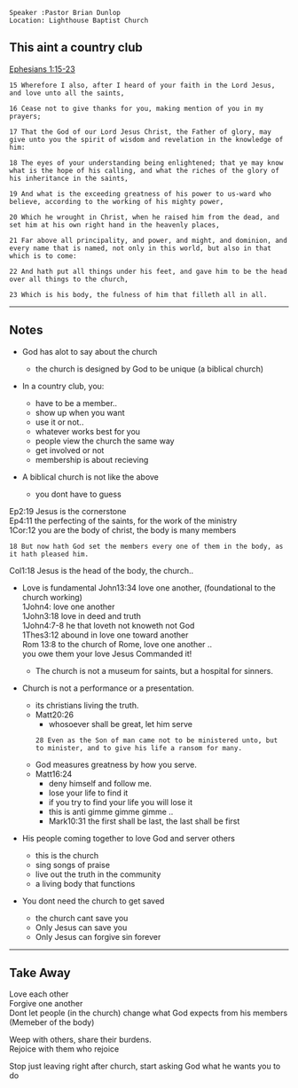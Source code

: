 ```
Speaker :Pastor Brian Dunlop
Location: Lighthouse Baptist Church
```
<!----------->
<!-- TITLE -->
<!----------->
## This aint a country club
[Ephesians 1:15-23](https://bible.mintz5.com/bible/ephesians/1)
```
15 Wherefore I also, after I heard of your faith in the Lord Jesus, and love unto all the saints,

16 Cease not to give thanks for you, making mention of you in my prayers;

17 That the God of our Lord Jesus Christ, the Father of glory, may give unto you the spirit of wisdom and revelation in the knowledge of him:

18 The eyes of your understanding being enlightened; that ye may know what is the hope of his calling, and what the riches of the glory of his inheritance in the saints,

19 And what is the exceeding greatness of his power to us-ward who believe, according to the working of his mighty power,

20 Which he wrought in Christ, when he raised him from the dead, and set him at his own right hand in the heavenly places,

21 Far above all principality, and power, and might, and dominion, and every name that is named, not only in this world, but also in that which is to come:

22 And hath put all things under his feet, and gave him to be the head over all things to the church,

23 Which is his body, the fulness of him that filleth all in all.
```
---

<!------------>
<!-- NOTES  -->
<!------------>
## Notes
- God has alot to say about the church
  - the church is designed by God to be unique (a biblical church)

- In a country club, you:
  - have to be a member..
  - show up when you want
  - use it or not..
  - whatever works best for you
  - people view the church the same way
  - get involved or not
  - membership is about recieving

- A biblical church is not like the above
  - you dont have to guess
  
Ep2:19 Jesus is the cornerstone  
Ep4:11 the perfecting of the saints, for the work of the ministry  
1Cor:12 you are the body of christ, the body is many members  
```
18 But now hath God set the members every one of them in the body, as it hath pleased him.
```
Col1:18 Jesus is the head of the body, the church..  
- Love is fundamental
  John13:34 love one another,  (foundational to the church working)  
  1John4: love one another  
  1John3:18 love in deed and truth  
  1John4:7-8 he that loveth not knoweth not God  
  1Thes3:12 abound in love one toward another  
  Rom 13:8 to the church of Rome, love one another ..  
      you owe them your love
  Jesus Commanded it!
  - The church is not a museum for saints, but a hospital for sinners.  

- Church is not a performance or a presentation.
  - its christians living the truth.
  - Matt20:26
    - whosoever shall be great, let him serve
    ```
    28 Even as the Son of man came not to be ministered unto, but to minister, and to give his life a ransom for many.
    ```
  - God measures greatness by how you serve.
  - Matt16:24
    - deny himself and follow me.
    - lose your life to find it
    - if you try to find your life you will lose it
    - this is anti gimme gimme gimme ..
    - Mark10:31 the first shall be last, the last shall be first
    
- His people coming together to love God and server others
  - this is the church
  - sing songs of praise
  - live out the truth in the community
  - a living body that functions
  
- You dont need the church to get saved
  - the church cant save you
  - Only Jesus can save you 
  - Only Jesus can forgive sin forever

---
<!--------------->
<!-- TAKE AWAY -->
<!--------------->
## Take Away
Love each other  
Forgive one another  
Dont let people (in the church) change what God expects from his members (Memeber of the body)  

Weep with others, share their burdens.  
Rejoice with them who rejoice  

Stop just leaving right after church, start asking God what he wants you to do  





